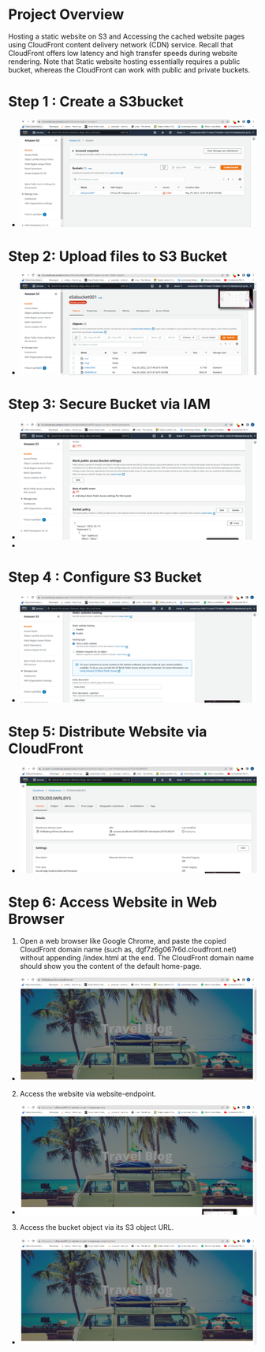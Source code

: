 # Project Overview

Hosting a static website on S3 and
Accessing the cached website pages using CloudFront content delivery network (CDN) service. Recall that CloudFront offers low latency and high transfer speeds during website rendering.
Note that Static website hosting essentially requires a public bucket, whereas the CloudFront can work with public and private buckets.

# Step 1 : Create a S3bucket
- ![alt text](https://github.com/Ellawangari/Udacity-DevopsND/blob/main/imgs/1.PNG)

# Step 2: Upload files to S3 Bucket
- ![alt text](https://github.com/Ellawangari/Udacity-DevopsND/blob/main/imgs/2.PNG)

# Step 3: Secure Bucket via IAM
- ![alt text](https://github.com/Ellawangari/Udacity-DevopsND/blob/main/imgs/3.PNG)
-
# Step 4 : Configure S3 Bucket

- ![alt text](https://github.com/Ellawangari/Udacity-DevopsND/blob/main/imgs/4.PNG)

# Step 5: Distribute Website via CloudFront

- ![alt text](https://github.com/Ellawangari/Udacity-DevopsND/blob/main/imgs/5.PNG)

# Step 6: Access Website in Web Browser
 1. Open a web browser like Google Chrome, and paste the copied CloudFront domain name (such as, dgf7z6g067r6d.cloudfront.net) without appending /index.html at the end. The CloudFront domain name should show you the content of the default home-page.
 
 - ![alt text](https://github.com/Ellawangari/Udacity-DevopsND/blob/main/imgs/6.PNG)
 
 2. Access the website via website-endpoint.
  - ![alt text](https://github.com/Ellawangari/Udacity-DevopsND/blob/main/imgs/7.PNG)
 
 3. Access the bucket object via its S3 object URL.
  - ![alt text](https://github.com/Ellawangari/Udacity-DevopsND/blob/main/imgs/8.PNG)
 
 
 

